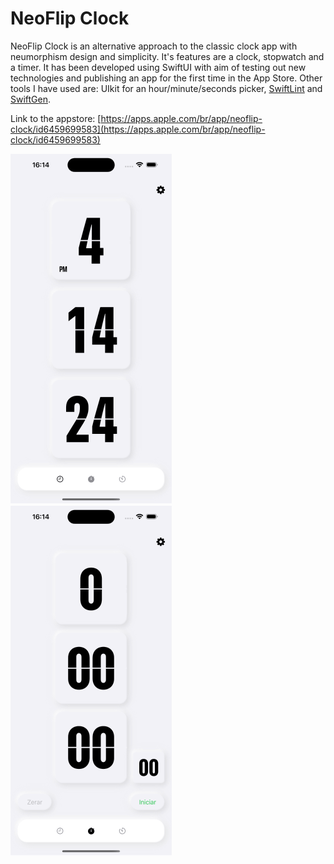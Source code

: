 # NeoFlip Clock

NeoFlip Clock is an alternative approach to the classic clock app with neumorphism design and simplicity. It's features are a clock, stopwatch and a timer. It has been developed using SwiftUI with aim of testing out new technologies and publishing an app for the first time in the App Store. Other tools I have used are: UIkit for an hour/minute/seconds picker, [SwiftLint](https://github.com/realm/SwiftLint) and [SwiftGen](https://github.com/SwiftGen/SwiftGen).

Link to the appstore: [https://apps.apple.com/br/app/neoflip-clock/id6459699583](https://apps.apple.com/br/app/neoflip-clock/id6459699583)

![Preview Clock.png](Previews/Preview_Clock.png)
![Preview StopWatch.png](Previews/Preview_StopWatch.png)
